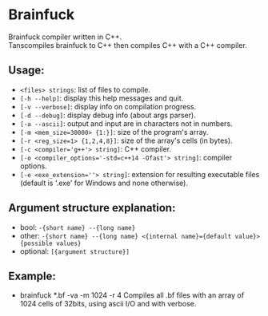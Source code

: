 # Brainfuck
Brainfuck compiler written in C++.\
Tanscompiles brainfuck to C++ then compiles C++ with a C++ compiler.

## Usage:
 * `<files> strings`: list of files to compile.
 * `[-h --help]`: display this help messages and quit.
 * `[-v --verbose]`: display info on compilation progress.
 * `[-d --debug]`: display debug info (about args parser).
 * `[-a --ascii]`: output and input are in characters not in numbers.
 * `[-m <mem_size=30000> {1:}]`: size of the program's array.
 * `[-r <reg_size=1> {1,2,4,8}]`: size of the array's cells (in bytes).
 * `[-c <compiler='g++'> string]`: C++ compiler.
 * `[-o <compiler_options='-std=c++14 -Ofast'> string]`: compiler options.
 * `[-e <exe_extension=''> string]`: extension for resulting executable files (default is '.exe' for Windows and none otherwise).

## Argument structure explanation:
 * bool: `-{short name} --{long name}`
 * other: `-{short name} --{long name} <{internal name}={default value}> {possible values}`
 * optional: `[{argument structure}]`

## Example:
 * brainfuck *.bf -va -m 1024 -r 4
Compiles all .bf files with an array of 1024 cells of 32bits, using ascii I/O and with verbose.